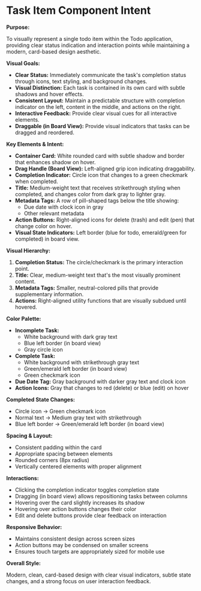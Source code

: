 # Task Item Component Intent

**Purpose:**

To visually represent a single todo item within the Todo application, providing clear status indication and interaction points while maintaining a modern, card-based design aesthetic.

**Visual Goals:**

* **Clear Status:** Immediately communicate the task's completion status through icons, text styling, and background changes.
* **Visual Distinction:** Each task is contained in its own card with subtle shadows and hover effects.
* **Consistent Layout:** Maintain a predictable structure with completion indicator on the left, content in the middle, and actions on the right.
* **Interactive Feedback:** Provide clear visual cues for all interactive elements.
* **Draggable (in Board View):** Provide visual indicators that tasks can be dragged and reordered.

**Key Elements & Intent:**

* **Container Card:** White rounded card with subtle shadow and border that enhances shadow on hover.
* **Drag Handle (Board View):** Left-aligned grip icon indicating draggability.
* **Completion Indicator:** Circle icon that changes to a green checkmark when completed.
* **Title:** Medium-weight text that receives strikethrough styling when completed, and changes color from dark gray to lighter gray.
* **Metadata Tags:** A row of pill-shaped tags below the title showing:
  * Due date with clock icon in gray
  * Other relevant metadata
* **Action Buttons:** Right-aligned icons for delete (trash) and edit (pen) that change color on hover.
* **Visual State Indicators:** Left border (blue for todo, emerald/green for completed) in board view.

**Visual Hierarchy:**

1. **Completion Status:** The circle/checkmark is the primary interaction point.
2. **Title:** Clear, medium-weight text that's the most visually prominent content.
3. **Metadata Tags:** Smaller, neutral-colored pills that provide supplementary information.
4. **Actions:** Right-aligned utility functions that are visually subdued until hovered.

**Color Palette:**

* **Incomplete Task:**
  * White background with dark gray text
  * Blue left border (in board view)
  * Gray circle icon
* **Complete Task:**
  * White background with strikethrough gray text
  * Green/emerald left border (in board view)
  * Green checkmark icon
* **Due Date Tag:** Gray background with darker gray text and clock icon
* **Action Icons:** Gray that changes to red (delete) or blue (edit) on hover

**Completed State Changes:**

* Circle icon → Green checkmark icon
* Normal text → Medium gray text with strikethrough
* Blue left border → Green/emerald left border (in board view)

**Spacing & Layout:**

* Consistent padding within the card
* Appropriate spacing between elements
* Rounded corners (8px radius)
* Vertically centered elements with proper alignment

**Interactions:**

* Clicking the completion indicator toggles completion state
* Dragging (in board view) allows repositioning tasks between columns
* Hovering over the card slightly increases its shadow
* Hovering over action buttons changes their color
* Edit and delete buttons provide clear feedback on interaction

**Responsive Behavior:**
* Maintains consistent design across screen sizes
* Action buttons may be condensed on smaller screens
* Ensures touch targets are appropriately sized for mobile use

**Overall Style:**

Modern, clean, card-based design with clear visual indicators, subtle state changes, and a strong focus on user interaction feedback.
